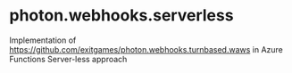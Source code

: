# photon.webhooks.serverless
Implementation of https://github.com/exitgames/photon.webhooks.turnbased.waws in Azure Functions Server-less approach
